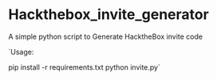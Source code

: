 # Hackthebox_invite_generator
A simple python script to Generate HacktheBox invite code

`Usage: 
 
 pip install -r requirements.txt
 python invite.py`
